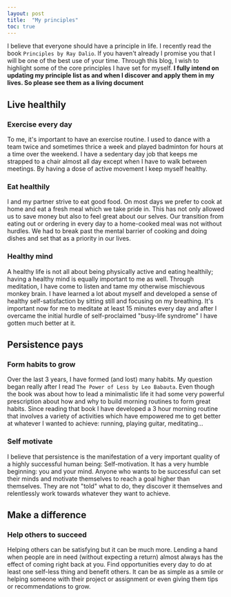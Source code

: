 ```yaml
---
layout: post
title:  "My principles"
toc: true
---
```



I believe that everyone should have a principle in life. I recently read the book `Principles by Ray Dalio`. If you haven't already I promise you that I will be one of the best use of your time. Through this blog, I wish to highlight some of the core principles I have set for myself. **I fully intend on updating my principle list as and when I discover and apply them in my lives. So please see them as a living document**

## Live healthily

### Exercise every day

To me, it's important to have an exercise routine. I used to dance with a team twice and sometimes thrice a week and played badminton for hours at a time over the weekend. I have a sedentary day job that keeps me strapped to a chair almost all day except when I have to walk between meetings. By having a  dose of active movement I keep myself healthy. 

### Eat healthily

I and my partner strive to eat good food. On most days we prefer to cook at home and eat a fresh meal which we take pride in. This has not only allowed us to save money but also to feel great about our selves. Our transition from eating out or ordering in every day to a home-cooked meal was not without hurdles. We had to break past the mental barrier of cooking and doing dishes and set that as a priority in our lives.

### Healthy mind

A healthy life is not all about being physically active and eating healthily; having a healthy mind is equally important to me as well. Through meditation, I have come to listen and tame my otherwise mischievous monkey brain. I have learned a lot about myself and developed a sense of healthy self-satisfaction by sitting still and focusing on my breathing. It's important now for me to meditate at least 15 minutes every day and after I overcame the initial hurdle of self-proclaimed "busy-life syndrome" I have gotten much better at it.

## Persistence pays

### Form habits to grow

Over the last 3 years, I have formed (and lost) many habits. My question began really after I read `The Power of Less by Leo Babauta`. Even though the book was about how to lead a minimalistic life it had some very powerful prescription about how and why to build morning routines to form great habits. Since reading that book I have developed a 3 hour morning routine that involves a variety of activities which have empowered me to get better at whatever I wanted to achieve: running, playing guitar, meditating...

### Self motivate

I believe that persistence is the manifestation of a very important quality of a highly successful human being: Self-motivation. It has a very humble beginning: you and your mind. Anyone who wants to be successful can set their minds and motivate themselves to reach a goal higher than themselves. They are not "told" what to do, they discover it themselves and relentlessly work towards whatever they want to achieve.

## Make a difference

### Help others to succeed

Helping others can be satisfying but it can be much more. Lending a hand when people are in need (without expecting a return) almost always has the effect of coming right back at you. Find opportunities every day to do at least one self-less thing and benefit others. It can be as simple as a smile or helping someone with their project or assignment or even giving them tips or recommendations to grow.